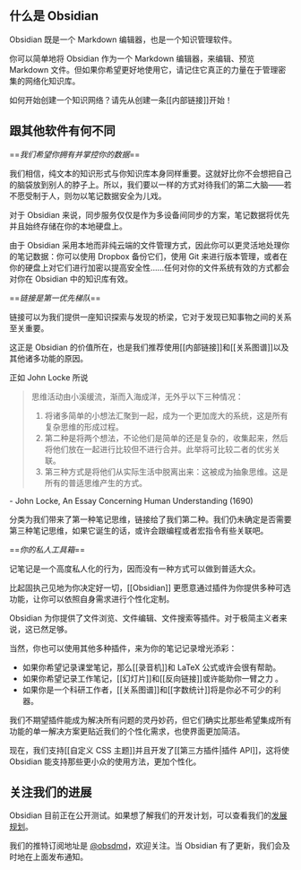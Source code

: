 ## 什么是 Obsidian

Obsidian 既是一个 Markdown 编辑器，也是一个知识管理软件。

你可以简单地将 Obsidian 作为一个 Markdown 编辑器，来编辑、预览 Markdown 文件。但如果你希望更好地使用它，请记住它真正的力量在于管理密集的网络化知识库。

如何开始创建一个知识网络？请先从创建一条[[内部链接]]开始！

## 跟其他软件有何不同

==*我们希望你拥有并掌控你的数据*==

我们相信，纯文本的知识形式与你知识库本身同样重要。这就好比你不会想把自己的脑袋放到别人的脖子上。所以，我们要以一样的方式对待我们的第二大脑——若不愿受制于人，则勿以笔记数据安全为儿戏。

对于 Obsidian 来说，同步服务仅仅是作为多设备间同步的方案，笔记数据将优先并且始终存储在你的本地硬盘上。

由于 Obsidian 采用本地而非纯云端的文件管理方式，因此你可以更灵活地处理你的笔记数据：你可以使用 Dropbox 备份它们，使用 Git 来进行版本管理，或者在你的硬盘上对它们进行加密以提高安全性……任何对你的文件系统有效的方式都会对你在 Obsidian 中的知识库有效。

==*链接是第一优先梯队*==

链接可以为我们提供一座知识探索与发现的桥梁，它对于发现已知事物之间的关系至关重要。

这正是 Obsidian 的价值所在，也是我们推荐使用[[内部链接]]和[[关系图谱]]以及其他诸多功能的原因。

正如 John Locke 所说

> 思维活动由小溪缓流，渐而入海成洋，无外乎以下三种情况：
> 1. 将诸多简单的小想法汇聚到一起，成为一个更加庞大的系统，这是所有复杂思维的形成过程。
> 2. 第二种是将两个想法，不论他们是简单的还是复杂的，收集起来，然后将他们放在一起进行比较但不进行合并。此举将可比较二者的优劣关联。
> 3. 第三种方式是将他们从实际生活中脱离出来：这被成为抽象思维。这是所有的普适思维产生的方式。

 \- John Locke, An Essay Concerning Human Understanding (1690)
 
 分类为我们带来了第一种笔记思维，链接给了我们第二种。我们仍未确定是否需要第三种笔记思维，如果它诞生的话，或许会跟编程或者宏指令有些关联吧。
 
 ==*你的私人工具箱*==
 
 记笔记是一个高度私人化的行为，因而没有一种方式可以做到普适大众。
 
 比起固执己见地为你决定好一切，[[Obsidian]] 更愿意通过插件为你提供多种可选功能，让你可以依照自身需求进行个性化定制。
 
Obsidian 为你提供了文件浏览、文件编辑、文件搜索等插件。对于极简主义者来说，这已然足够。
 
 当然，你也可以使用其他多种插件，来为你的笔记记录增光添彩：
 
 - 如果你希望记录课堂笔记，那么[[录音机]]和 LaTeX 公式或许会很有帮助。
 - 如果你希望记录工作笔记，[[幻灯片]]和[[反向链接]]或许能助你一臂之力 。
 - 如果你是一个科研工作者，[[关系图谱]]和[[字数统计]]将是你必不可少的利器。

我们不期望插件能成为解决所有问题的灵丹妙药，但它们确实比那些希望集成所有功能的单一解决方案更贴近我们的个性化需求，也使界面更加简洁。

现在，我们支持[[自定义 CSS 主题]]并且开发了[[第三方插件|插件 API]]，这将使 Obsidian 能支持那些更小众的使用方法，更加个性化。

## 关注我们的进展

Obsidian 目前正在公开测试。如果想了解我们的开发计划，可以查看我们的[发展规划](https://trello.com/b/Psqfqp7I/obsidian-roadmap)。

我们的推特订阅地址是 [@obsdmd](https://twitter.com/obsdmd)，欢迎关注。当 Obsidian 有了更新，我们会及时地在上面发布通知。